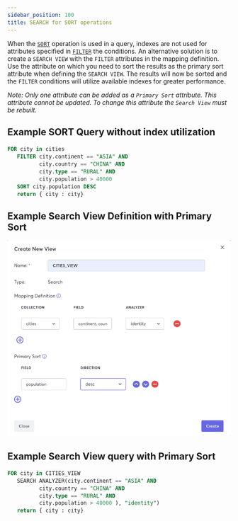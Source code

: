 ```yaml
---
sidebar_position: 100
title: SEARCH for SORT operations
---
```


When the [`SORT`](/docs/queryworkers/c8ql/operations/sort) operation is used in a query, indexes are not used for attributes specified in [`FILTER`](/docs/queryworkers/c8ql/operations/filter) the conditions. An alternative solution is to create a `SEARCH VIEW` with the `FILTER` attributes in the mapping definition. Use the attribute on which you need to sort the results as the primary sort attribute when defining the `SEARCH VIEW`. The results will now be sorted and the `FILTER` conditions will utilize available indexes for greater performance.

*Note: Only one attribute can be added as a `Primary Sort` attribute. This attribute cannot be updated. To change this attribute the `Search View` must be rebuilt.*

## Example SORT Query without index utilization

```sql
FOR city in cities
   FILTER city.continent == "ASIA" AND
          city.country == "CHINA" AND
          city.type == "RURAL" AND
          city.population > 40000
   SORT city.population DESC     
   return { city : city}
```
## Example Search View Definition with Primary Sort

![Search View Definition](../../static/img/best-practices/search-view-sort-definition.png)

## Example Search View query with Primary Sort
```sql
FOR city in CITIES_VIEW
   SEARCH ANALYZER(city.continent == "ASIA" AND
          city.country == "CHINA" AND
          city.type == "RURAL" AND
          city.population > 40000 ), "identity")
   return { city : city}
```